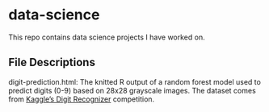 # data-science
This repo contains data science projects I have worked on.

## File Descriptions
digit-prediction.html: The knitted R output of a random forest model used to predict digits (0-9) based on 28x28 grayscale images. The dataset comes from [Kaggle’s Digit Recognizer](https://www.kaggle.com/competitions/digit-recognizer/data) competition.
